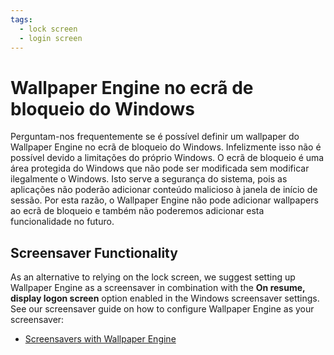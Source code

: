 ```yaml
---
tags:
  - lock screen
  - login screen
---
```


# Wallpaper Engine no ecrã de bloqueio do Windows

Perguntam-nos frequentemente se é possível definir um wallpaper do Wallpaper Engine no ecrã de bloqueio do Windows. Infelizmente isso não é possível devido a limitações do próprio Windows. O ecrã de bloqueio é uma área protegida do Windows que não pode ser modificada sem modificar ilegalmente o Windows. Isto serve a segurança do sistema, pois as aplicações não poderão adicionar conteúdo malicioso à janela de início de sessão. Por esta razão, o Wallpaper Engine não pode adicionar wallpapers ao ecrã de bloqueio e também não poderemos adicionar esta funcionalidade no futuro.

## Screensaver Functionality

As an alternative to relying on the lock screen, we suggest setting up Wallpaper Engine as a screensaver in combination with the **On resume, display logon screen** option enabled in the Windows screensaver settings. See our screensaver guide on how to configure Wallpaper Engine as your screensaver:

* [Screensavers with Wallpaper Engine](/functionality/screensaver.html)